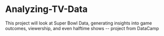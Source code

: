 # Analyzing-TV-Data
This project will look at Super Bowl Data, generating insights into game outcomes, viewership, and even halftime shows
-- project from DataCamp

